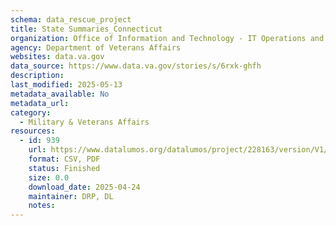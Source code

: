 ```yaml
---
schema: data_rescue_project 
title: State Summaries_Connecticut
organization: Office of Information and Technology - IT Operations and Services (ITOPS)
agency: Department of Veterans Affairs
websites: data.va.gov
data_source: https://www.data.va.gov/stories/s/6rxk-ghfh
description: 
last_modified: 2025-05-13
metadata_available: No
metadata_url: 
category:
  - Military & Veterans Affairs 
resources:
  - id: 939
    url: https://www.datalumos.org/datalumos/project/228163/version/V1/view
    format: CSV, PDF
    status: Finished
    size: 0.0
    download_date: 2025-04-24
    maintainer: DRP, DL
    notes: 
---
```

